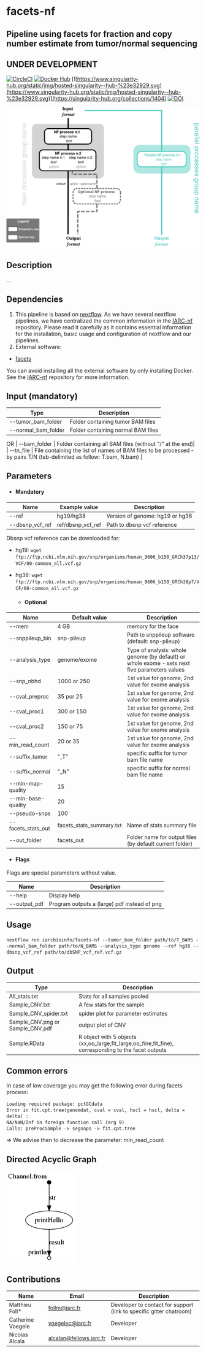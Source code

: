 # facets-nf
## Pipeline using facets for fraction and copy number estimate from tumor/normal sequencing

## UNDER DEVELOPMENT

[![CircleCI](https://circleci.com/gh/IARCbioinfo/template-nf.svg?style=svg)](https://circleci.com/gh/IARCbioinfo/facets-nf)
[![Docker Hub](https://img.shields.io/badge/docker-ready-blue.svg)](https://hub.docker.com/r/iarcbioinfo/facets-nf/)
[![https://www.singularity-hub.org/static/img/hosted-singularity--hub-%23e32929.svg](https://www.singularity-hub.org/static/img/hosted-singularity--hub-%23e32929.svg)](https://singularity-hub.org/collections/1404)
[![DOI](https://zenodo.org/badge/94193130.svg)](https://zenodo.org/badge/latestdoi/94193130)

![Workflow representation](template-nf.png)

## Description
...

## Dependencies

1. This pipeline is based on [nextflow](https://www.nextflow.io). As we have several nextflow pipelines, we have centralized the common information in the [IARC-nf](https://github.com/IARCbioinfo/IARC-nf) repository. Please read it carefully as it contains essential information for the installation, basic usage and configuration of nextflow and our pipelines.
2. External software:
- [facets](https://github.com/mskcc/facets)

You can avoid installing all the external software by only installing Docker. See the [IARC-nf](https://github.com/IARCbioinfo/IARC-nf) repository for more information.


## Input (mandatory)
  | Type      | Description     |
  |-----------|---------------|
  | --tumor_bam_folder    | Folder containing tumor BAM files  |
  | --normal_bam_folder    | Folder containing normal BAM files|
  OR
  | --bam_folder    | Folder containing all BAM files (without "/" at the end)|  
  | --tn_file    | File containing the list of names of BAM files to be processed - by pairs T/N (tab-delimited as follow: T.bam, N.bam) |  


## Parameters

  * #### Mandatory
| Name      | Example value | Description     |
|-----------|---------------|-----------------|
| --ref    |            hg19/hg38 | Version of genome: hg19 or hg38 |
| --dbsnp_vcf_ref    |            ref/dbsnp_vcf_ref | Path to dbsnp vcf reference |

Dbsnp vcf reference can be downloaded for:
- hg19: `wget ftp://ftp.ncbi.nlm.nih.gov/snp/organisms/human_9606_b150_GRCh37p13/VCF/00-common_all.vcf.gz` 
- hg38: `wget ftp://ftp.ncbi.nlm.nih.gov/snp/organisms/human_9606_b150_GRCh38p7/VCF/00-common_all.vcf.gz`

  * #### Optional
| Name      | Default value | Description     |
|-----------|---------------|-----------------|
| --mem     |    4 GB       | memory for the face |
| --snppileup_bin    |            snp-pileup | Path to snppileup software (default: snp-pileup)
| --analysis_type    |            genome/exome | Type of analysis: whole genome (by default) or whole exome - sets next five parameters values  |
| --snp_nbhd   |            1000 or 250 | 1st value for genome, 2nd value for exome analysis |
| --cval_preproc   |            35 por 25 | 1st value for genome, 2nd value for exome analysis |
| --cval_proc1   |            300 or 150 | 1st value for genome, 2nd value for exome analysis |
| --cval_proc2   |            150 or 75 | 1st value for genome, 2nd value for exome analysis |
| --min_read_count   |            20 or 35 | 1st value for genome, 2nd value for exome analysis |
| --suffix_tumor   |            "_T" | specific suffix for tumor bam file name |
| --suffix_normal   |            "_N" | specific suffix for normal bam file name |
| --min-map-quality   |            15 | 
| --min-base-quality    |            20 | 
| --pseudo-snps   |            100 | 
| --facets_stats_out   |            facets_stats_summary.txt | Name of stats summary file |
| --out_folder    |            facets_out | Folder name for output files (by default current folder)|

  * #### Flags

Flags are special parameters without value.

| Name      | Description     |
|-----------|-----------------|
| --help    | Display help |
| --output_pdf    |Program outputs a (large) pdf instead of png |

## Usage
  ```
  nextflow run iarcbioinfo/facets-nf --tumor_bam_folder path/to/T_BAMS --normal_bam_folder path/to/N_BAMS --analysis_type genome --ref hg38 --dbsnp_vcf_ref path/to/dbSNP_vcf_ref.vcf.gz 
  ```

## Output
  | Type      | Description     |
  |-----------|---------------|
  | All_stats.txt    | Stats for all samples pooled |
  | Sample_CNV.txt    | A few stats for the sample |
  | Sample_CNV_spider.txt    | spider plot for parameter estimates |
  | Sample_CNV.png or Sample_CNV.pdf    | output plot of CNV |
  | Sample.RData | R object with 5 objects (xx,oo_large,fit_large,oo_fine,fit_fine), corresponding to the facet outputs | 
  
## Common errors
In case of low coverage you may get the following error during facets process:
  ```
  Loading required package: pctGCdata
  Error in fit.cpt.tree(genomdat, cval = cval, hscl = hscl, delta = delta) :
  NA/NaN/Inf in foreign function call (arg 9)
  Calls: preProcSample -> segsnps -> fit.cpt.tree
  ```
=> We advise then to decrease the parameter: min_read_count
  
## Directed Acyclic Graph
[![DAG](dag.png)](http://htmlpreview.github.io/?https://github.com/IARCbioinfo/template-nf/blob/master/dag.html)

## Contributions

  | Name      | Email | Description     |
  |-----------|---------------|-----------------|
  | Matthieu Foll*    |            follm@iarc.fr | Developer to contact for support (link to specific gitter chatroom) |
  | Catherine Voegele    |            voegelec@iarc.fr | Developer |
  | Nicolas Alcala    |            alcalan@fellows.iarc.fr | Developer |


